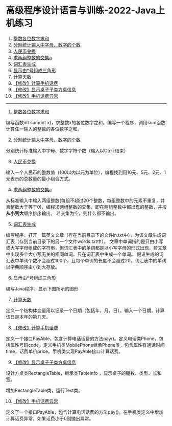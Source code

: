 # 高级程序设计语言与训练-2022-Java上机练习

1. [整数各位数字求和](https://github.com/Janet-Baker/JavaHomework/tree/master/work1#%E6%95%B4%E6%95%B0%E5%90%84%E4%BD%8D%E6%95%B0%E5%AD%97%E6%B1%82%E5%92%8C)
2. [分别统计输入中字母、数字的个数](https://github.com/Janet-Baker/JavaHomework/tree/master/work2#%E5%88%86%E5%88%AB%E7%BB%9F%E8%AE%A1%E8%BE%93%E5%85%A5%E4%B8%AD%E5%AD%97%E6%AF%8D%E6%95%B0%E5%AD%97%E7%9A%84%E4%B8%AA%E6%95%B0)
3. [人民币兑换](https://github.com/Janet-Baker/JavaHomework/tree/master/work3#%E4%BA%BA%E6%B0%91%E5%B8%81%E5%85%91%E6%8D%A2)
4. [求两组整数的交集a](https://github.com/Janet-Baker/JavaHomework/tree/master/work4#%E6%B1%82%E4%B8%A4%E7%BB%84%E6%95%B4%E6%95%B0%E7%9A%84%E4%BA%A4%E9%9B%86a)
5. [词汇表生成](https://github.com/Janet-Baker/JavaHomework/tree/master/work5#%E8%AF%8D%E6%B1%87%E8%A1%A8%E7%94%9F%E6%88%90)
6. [显示由*号组成三角形](https://github.com/Janet-Baker/JavaHomework/tree/master/work6#%E6%98%BE%E7%A4%BA%E7%94%B1%E5%8F%B7%E7%BB%84%E6%88%90%E4%B8%89%E8%A7%92%E5%BD%A2)
7. [计算天数](https://github.com/Janet-Baker/JavaHomework/tree/master/work7#%E8%AE%A1%E7%AE%97%E5%A4%A9%E6%95%B0)
8. [【修改】计算手机话费](https://github.com/Janet-Baker/JavaHomework/tree/master/work8#%E4%BF%AE%E6%94%B9%E8%AE%A1%E7%AE%97%E6%89%8B%E6%9C%BA%E8%AF%9D%E8%B4%B9)
9. [【修改】显示桌子子类方桌信息](https://github.com/Janet-Baker/JavaHomework/tree/master/work9#%E4%BF%AE%E6%94%B9%E6%98%BE%E7%A4%BA%E6%A1%8C%E5%AD%90%E5%AD%90%E7%B1%BB%E6%96%B9%E6%A1%8C%E4%BF%A1%E6%81%AF)
10. [【修改】手机话费异常](https://github.com/Janet-Baker/JavaHomework/tree/master/work10#%E4%BF%AE%E6%94%B9%E6%89%8B%E6%9C%BA%E8%AF%9D%E8%B4%B9%E5%BC%82%E5%B8%B8)

---

1. [整数各位数字求和](https://github.com/Janet-Baker/JavaHomework/tree/master/work1#%E6%95%B4%E6%95%B0%E5%90%84%E4%BD%8D%E6%95%B0%E5%AD%97%E6%B1%82%E5%92%8C)

编写函数int sum(int x)，求整数x的各位数字之和。编写一个程序，调用sum函数计算任一输入的整数的各位数字之和。

2. [分别统计输入中字母、数字的个数](https://github.com/Janet-Baker/JavaHomework/tree/master/work2#%E5%88%86%E5%88%AB%E7%BB%9F%E8%AE%A1%E8%BE%93%E5%85%A5%E4%B8%AD%E5%AD%97%E6%AF%8D%E6%95%B0%E5%AD%97%E7%9A%84%E4%B8%AA%E6%95%B0)

分别统计标准输入中字母、数字字符个数（输入以Ctr-z结束）

3. [人民币兑换](https://github.com/Janet-Baker/JavaHomework/tree/master/work3#%E4%BA%BA%E6%B0%91%E5%B8%81%E5%85%91%E6%8D%A2)

输入一个人民币的整数值（100以内以元为单位），编程找到用10元、5元、2元、1元表示的总数量的最小组合方式。

4. [求两组整数的交集a](https://github.com/Janet-Baker/JavaHomework/tree/master/work4#%E6%B1%82%E4%B8%A4%E7%BB%84%E6%95%B4%E6%95%B0%E7%9A%84%E4%BA%A4%E9%9B%86a)

从标准输入中输入两组整数(每组不超过20个整数，每组整数中的元素不重复，并且整数大于等于0)，编程求两组整数的交集，即在两组整数中都出现的整数，并按**从小到大**顺序排序输出。
若交集为空，则什么都不输出。

5. [词汇表生成](https://github.com/Janet-Baker/JavaHomework/tree/master/work5#%E8%AF%8D%E6%B1%87%E8%A1%A8%E7%94%9F%E6%88%90)

编写程序，打开一篇英文文章（存在当前目录下的文件in.txt中），为该文章生成词汇表（存到当前目录下的另一个文件words.txt中）。
文章中单词指的是只由小写或大写字母组成的字符串，但词汇表中的单词都是以小写字母的形式出现，若文章中出现多个大小写无关的相同单词，只在词汇表中生成一个单词。
假设生成的词汇表中单词个数不会超过100个，且每个单词的长度不会超过20。词汇表中的单词以字典顺序由小到大存放。

6. [显示由*号组成三角形](https://github.com/Janet-Baker/JavaHomework/tree/master/work6#%E6%98%BE%E7%A4%BA%E7%94%B1%E5%8F%B7%E7%BB%84%E6%88%90%E4%B8%89%E8%A7%92%E5%BD%A2)

编写Java程序，显示下图所示的图形

7. [计算天数](https://github.com/Janet-Baker/JavaHomework/tree/master/work7#%E8%AE%A1%E7%AE%97%E5%A4%A9%E6%95%B0)

定义一个结构体变量用以记录一个日期（包括年，月，日）。输入一个日期，计算该日是本年的第几天。

8. [【修改】计算手机话费](https://github.com/Janet-Baker/JavaHomework/tree/master/work8#%E4%BF%AE%E6%94%B9%E8%AE%A1%E7%AE%97%E6%89%8B%E6%9C%BA%E8%AF%9D%E8%B4%B9)

定义一个接口PayAble，包含计算电话话费的方法pay()。定义电话类Phone，包括属性号码code。定义手机类MobilePhone继承Phone类，包含属性有通话时间time，话费单价price。手机类实现PayAble接口计算话费。

9. [【修改】显示桌子子类方桌信息](https://github.com/Janet-Baker/JavaHomework/tree/master/work9#%E4%BF%AE%E6%94%B9%E6%98%BE%E7%A4%BA%E6%A1%8C%E5%AD%90%E5%AD%90%E7%B1%BB%E6%96%B9%E6%A1%8C%E4%BF%A1%E6%81%AF)

设计方桌类RectangleTable，继承类TableInfo ，显示桌子的腿数、类型、长和宽。

增加RectangleTable类，运行Test类。

10. [【修改】手机话费异常](https://github.com/Janet-Baker/JavaHomework/tree/master/work10#%E4%BF%AE%E6%94%B9%E6%89%8B%E6%9C%BA%E8%AF%9D%E8%B4%B9%E5%BC%82%E5%B8%B8)

定义了一个接口PayAble，包含计算电话话费的方法pay()。在手机类定义中增加计算话费异常，如果话费小于0则抛出异常。

